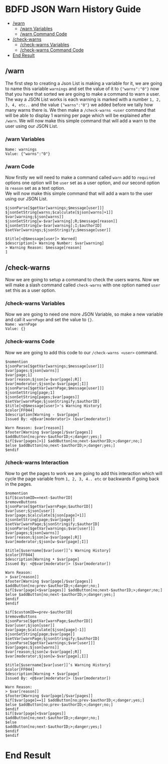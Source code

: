 # BDFD JSON Warn History Guide
- [/warn](#warn)
  - [/warn Variables](#warn-variables)
  - [/warn Command Code](#warn-code)
- [/check-warns](#check-warns)
  - [/check-warns Variables](#check-warns-variables)
  - [/check-warns Command Code](#check-warns-code)
- [End Result](#end-result)

## /warn
The first step to creating a Json List is making a variable for it, we are going to name this variable `warnings` and set the value of it to `{"warns":"0"}` now that you have that sorted we are going to make a command to warn a user. <br>
The way a JSON List works is each warning is marked with a number `1, 2, 3, 4, etc..` and the value `{"warns":"0"}` we added before we tally how many warns there is. We then make a `/check-warns <user` command that will be able to display 1 warning per page which will be explained after `/warn`.
We will now make this simple command that will add a warn to the user using our JSON List.
### /warn Variables
`Name: warnings` <br>
`Value: {"warns":"0"}`
### /warn Code
Now firstly we will need to make a command called `warn` add to `required` options one option will be `user` set as a user option, and our second option is `reason` set as a text option. <br>
We will now make this simple command that will add a warn to the user using our JSON List.
```
$jsonParse[$getVar[warnings;$message[user]]]
$jsonSetString[warns;$calculate[$json[warns]+1]]
$var[warning;$json[warns]]
$jsonSetString[w-$var[warning];R;$message[reason]]
$jsonSetString[w-$var[warning];I;$authorID]
$setVar[warnings;$jsonStringify;$message[user]]

$title[<@$message[user]> Warned]
$description[> Warning Number: $var[warning]
> Warning Reason: $message[reason]
]
```
## /check-warns
Now we are going to setup a command to check the users warns. Now we will make a slash command called `check-warns` with one option named `user` set this as a user option.
### /check-warns Variables
Now we are going to need one more JSON Variable, so make a new variable and call it `warnPage` and set the value to `{}`. <br>
`Name: warnPage` <br>
`Value: {}`
### /check-warns Code
Now we are going to add this code to our `/check-warns <user>` command.
```
$nomention
$jsonParse[$getVar[warnings;$message[user]]]
$var[pages;$json[warns]]
$var[page;1]
$var[reason;$json[w-$var[page];R]]
$var[moderator;$json[w-$var[page];I]]
$jsonParse[$getVar[warnPage;$message[user]]]
$jsonSetString[page;1]
$jsonSetString[pages;$var[pages]]
$setVar[warnPage;$jsonStringify;$authorID]
$title[<@$message[user]>'s Warning History]
$color[FF044]
$description[Warning - $var[page]
Issued By: <@$var[moderator]> ($var[moderator])

Warn Reason: $var[reason]]
$footer[Warning $var[page]/$var[pages]]
$addButton[no;prev-$authorID;<;danger;yes;]
$if[$var[pages]>1] $addButton[no;next-$authorID;>;danger;no;]
$else $addButton[no;next-$authorID;>;danger;yes;]
$endif
```
### /check-warns Interaction
Now to get the pages to work we are going to add this interaction which will cycle the page variable from `1, 2, 3, 4.. etc` or backwards if going back in the pages.
```
$nomention
$if[$customID==next-$authorID]
$removeButtons
$jsonParse[$getVar[warnPage;$authorID]]
$var[user;$json[user]]
$var[page;$calculate[$json[page]+1]]
$jsonSetString[page;$var[page]]
$setVar[warnPage;$jsonStringify;$authorID]
$jsonParse[$getVar[warnings;$var[user]]]
$var[pages;$json[warns]]
$var[reason;$json[w-$var[page];R]]
$var[moderator;$json[w-$var[page];I]]

$title[$username[$var[user]]’s Warning History]
$color[FF044]
$description[Warning • $var[page]
Issued By: <@$var[moderator]> ($var[moderator])

Warn Reason: 
> $var[reason]]
$footer[Warning $var[page]/$var[pages]]
$addButton[no;prev-$authorID;<;danger;no;]
$if[$var[page]<$var[pages]] $addButton[no;next-$authorID;>;danger;no;]
$else $addButton[no;next-$authorID;>;danger;yes;]
$endif
$endif

$if[$customID==prev-$authorID]
$removeButtons
$jsonParse[$getVar[warnPage;$authorID]]
$var[user;$json[user]]
$var[page;$calculate[$json[page]-1]]
$jsonSetString[page;$var[page]]
$setVar[warnPage;$jsonStringify;$authorID]
$jsonParse[$getVar[warnings;$var[user]]]
$var[pages;$json[warns]]
$var[reason;$json[w-$var[page];R]]
$var[moderator;$json[w-$var[page];I]]

$title[$username[$var[user]]’s Warning History]
$color[FF044]
$description[Warning • $var[page]
Issued By: <@$var[moderator]> ($var[moderator])

Warn Reason: 
> $var[reason]]
$footer[Warning $var[page]/$var[pages]]
$if[$var[page]==1] $addButton[no;prev-$authorID;<;danger;yes;]
$else $addButton[no;prev-$authorID;<;danger;no;]
$endif
$if[$var[page]<$var[pages]] 
$addButton[no;next-$authorID;>;danger;no;]
$else 
$addButton[no;next-$authorID;>;danger;yes;]
$endif
$endif
```
# End Result
